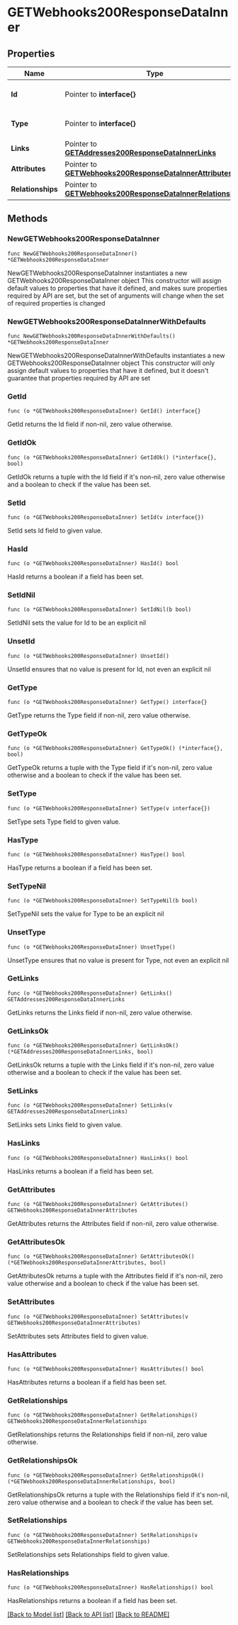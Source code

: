 # GETWebhooks200ResponseDataInner

## Properties

Name | Type | Description | Notes
------------ | ------------- | ------------- | -------------
**Id** | Pointer to **interface{}** | The resource&#39;s id | [optional] 
**Type** | Pointer to **interface{}** | The resource&#39;s type | [optional] 
**Links** | Pointer to [**GETAddresses200ResponseDataInnerLinks**](GETAddresses200ResponseDataInnerLinks.md) |  | [optional] 
**Attributes** | Pointer to [**GETWebhooks200ResponseDataInnerAttributes**](GETWebhooks200ResponseDataInnerAttributes.md) |  | [optional] 
**Relationships** | Pointer to [**GETWebhooks200ResponseDataInnerRelationships**](GETWebhooks200ResponseDataInnerRelationships.md) |  | [optional] 

## Methods

### NewGETWebhooks200ResponseDataInner

`func NewGETWebhooks200ResponseDataInner() *GETWebhooks200ResponseDataInner`

NewGETWebhooks200ResponseDataInner instantiates a new GETWebhooks200ResponseDataInner object
This constructor will assign default values to properties that have it defined,
and makes sure properties required by API are set, but the set of arguments
will change when the set of required properties is changed

### NewGETWebhooks200ResponseDataInnerWithDefaults

`func NewGETWebhooks200ResponseDataInnerWithDefaults() *GETWebhooks200ResponseDataInner`

NewGETWebhooks200ResponseDataInnerWithDefaults instantiates a new GETWebhooks200ResponseDataInner object
This constructor will only assign default values to properties that have it defined,
but it doesn't guarantee that properties required by API are set

### GetId

`func (o *GETWebhooks200ResponseDataInner) GetId() interface{}`

GetId returns the Id field if non-nil, zero value otherwise.

### GetIdOk

`func (o *GETWebhooks200ResponseDataInner) GetIdOk() (*interface{}, bool)`

GetIdOk returns a tuple with the Id field if it's non-nil, zero value otherwise
and a boolean to check if the value has been set.

### SetId

`func (o *GETWebhooks200ResponseDataInner) SetId(v interface{})`

SetId sets Id field to given value.

### HasId

`func (o *GETWebhooks200ResponseDataInner) HasId() bool`

HasId returns a boolean if a field has been set.

### SetIdNil

`func (o *GETWebhooks200ResponseDataInner) SetIdNil(b bool)`

 SetIdNil sets the value for Id to be an explicit nil

### UnsetId
`func (o *GETWebhooks200ResponseDataInner) UnsetId()`

UnsetId ensures that no value is present for Id, not even an explicit nil
### GetType

`func (o *GETWebhooks200ResponseDataInner) GetType() interface{}`

GetType returns the Type field if non-nil, zero value otherwise.

### GetTypeOk

`func (o *GETWebhooks200ResponseDataInner) GetTypeOk() (*interface{}, bool)`

GetTypeOk returns a tuple with the Type field if it's non-nil, zero value otherwise
and a boolean to check if the value has been set.

### SetType

`func (o *GETWebhooks200ResponseDataInner) SetType(v interface{})`

SetType sets Type field to given value.

### HasType

`func (o *GETWebhooks200ResponseDataInner) HasType() bool`

HasType returns a boolean if a field has been set.

### SetTypeNil

`func (o *GETWebhooks200ResponseDataInner) SetTypeNil(b bool)`

 SetTypeNil sets the value for Type to be an explicit nil

### UnsetType
`func (o *GETWebhooks200ResponseDataInner) UnsetType()`

UnsetType ensures that no value is present for Type, not even an explicit nil
### GetLinks

`func (o *GETWebhooks200ResponseDataInner) GetLinks() GETAddresses200ResponseDataInnerLinks`

GetLinks returns the Links field if non-nil, zero value otherwise.

### GetLinksOk

`func (o *GETWebhooks200ResponseDataInner) GetLinksOk() (*GETAddresses200ResponseDataInnerLinks, bool)`

GetLinksOk returns a tuple with the Links field if it's non-nil, zero value otherwise
and a boolean to check if the value has been set.

### SetLinks

`func (o *GETWebhooks200ResponseDataInner) SetLinks(v GETAddresses200ResponseDataInnerLinks)`

SetLinks sets Links field to given value.

### HasLinks

`func (o *GETWebhooks200ResponseDataInner) HasLinks() bool`

HasLinks returns a boolean if a field has been set.

### GetAttributes

`func (o *GETWebhooks200ResponseDataInner) GetAttributes() GETWebhooks200ResponseDataInnerAttributes`

GetAttributes returns the Attributes field if non-nil, zero value otherwise.

### GetAttributesOk

`func (o *GETWebhooks200ResponseDataInner) GetAttributesOk() (*GETWebhooks200ResponseDataInnerAttributes, bool)`

GetAttributesOk returns a tuple with the Attributes field if it's non-nil, zero value otherwise
and a boolean to check if the value has been set.

### SetAttributes

`func (o *GETWebhooks200ResponseDataInner) SetAttributes(v GETWebhooks200ResponseDataInnerAttributes)`

SetAttributes sets Attributes field to given value.

### HasAttributes

`func (o *GETWebhooks200ResponseDataInner) HasAttributes() bool`

HasAttributes returns a boolean if a field has been set.

### GetRelationships

`func (o *GETWebhooks200ResponseDataInner) GetRelationships() GETWebhooks200ResponseDataInnerRelationships`

GetRelationships returns the Relationships field if non-nil, zero value otherwise.

### GetRelationshipsOk

`func (o *GETWebhooks200ResponseDataInner) GetRelationshipsOk() (*GETWebhooks200ResponseDataInnerRelationships, bool)`

GetRelationshipsOk returns a tuple with the Relationships field if it's non-nil, zero value otherwise
and a boolean to check if the value has been set.

### SetRelationships

`func (o *GETWebhooks200ResponseDataInner) SetRelationships(v GETWebhooks200ResponseDataInnerRelationships)`

SetRelationships sets Relationships field to given value.

### HasRelationships

`func (o *GETWebhooks200ResponseDataInner) HasRelationships() bool`

HasRelationships returns a boolean if a field has been set.


[[Back to Model list]](../README.md#documentation-for-models) [[Back to API list]](../README.md#documentation-for-api-endpoints) [[Back to README]](../README.md)


